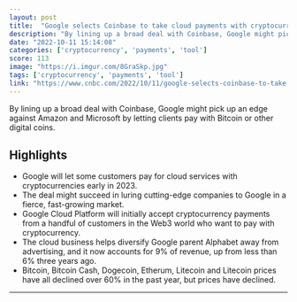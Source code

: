 ```yaml
---
layout: post
title:  "Google selects Coinbase to take cloud payments with cryptocurrencies and will use its custody tool"
description: "By lining up a broad deal with Coinbase, Google might pick up an edge against Amazon and Microsoft by letting clients pay with Bitcoin or other digital coins."
date: "2022-10-11 15:14:08"
categories: ['cryptocurrency', 'payments', 'tool']
score: 113
image: "https://i.imgur.com/8GraSkp.jpg"
tags: ['cryptocurrency', 'payments', 'tool']
link: "https://www.cnbc.com/2022/10/11/google-selects-coinbase-to-take-cloud-payments-with-cryptocurrencies.html"
---
```


By lining up a broad deal with Coinbase, Google might pick up an edge against Amazon and Microsoft by letting clients pay with Bitcoin or other digital coins.

## Highlights

- Google will let some customers pay for cloud services with cryptocurrencies early in 2023.
- The deal might succeed in luring cutting-edge companies to Google in a fierce, fast-growing market.
- Google Cloud Platform will initially accept cryptocurrency payments from a handful of customers in the Web3 world who want to pay with cryptocurrency.
- The cloud business helps diversify Google parent Alphabet away from advertising, and it now accounts for 9% of revenue, up from less than 6% three years ago.
- Bitcoin, Bitcoin Cash, Dogecoin, Etherum, Litecoin and Litecoin prices have all declined over 60% in the past year, but prices have declined.

---

